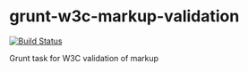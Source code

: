 grunt-w3c-markup-validation
===========================
[![Build Status](https://travis-ci.org/code-computerlove/grunt-w3c-markup-validation.png)](https://travis-ci.org/code-computerlove/grunt-w3c-markup-validation)

Grunt task for W3C validation of markup
